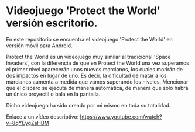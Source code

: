 # Videojuego 'Protect the World' versión escritorio.
En este repositorio se encuentra el videojuego 'Protect the World' en versión móvil para Android. 

Protect the World es un videojuego muy similar al tradicional 'Space Invaders', con la diferencia de que en Protect the World una vez superamos el primer nivel aparecerán unos nuevos marcianos, los cuales morirán de dos impactos en lugar de uno. Es decir, la dificultad de matar a los marcianos aumenta a medida que vamos superando los niveles.
Mencionar que el disparo se ejecuta de manera automática, de manera que sólo habrá un único proyectil o bala en la pantalla.

Dicho videojuego ha sido creado por mi mismo en toda su totalidad.

Enlace a un vídeo descriptivo: https://www.youtube.com/watch?v=8qYEygZaHBM
